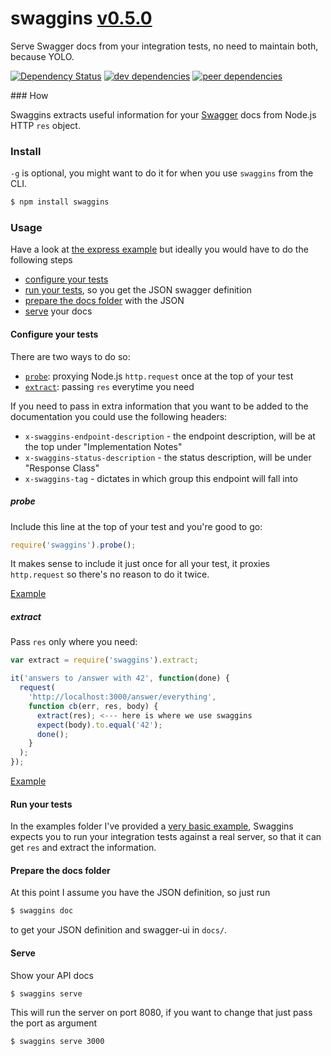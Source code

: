 # swaggins [v0.5.0](https://github.com/lazywithclass/swaggins/blob/master/CHANGELOG.md#050)

Serve Swagger docs from your integration tests, no need to maintain both, because YOLO.

[![Dependency Status](https://david-dm.org/lazywithclass/swaggins.svg)](https://david-dm.org/lazywithclass/swaggins) [![dev dependencies](https://david-dm.org/lazywithclass/swaggins/dev-status.svg)](https://david-dm.org/lazywithclass/swaggins#info=devDependencies) [![peer dependencies](https://david-dm.org/lazywithclass/swaggins/peer-status.svg)](https://david-dm.org/lazywithclass/swaggins#info=peerDependencies)

### How

Swaggins extracts useful information for your [Swagger](http://swagger.io/) docs from Node.js HTTP `res` object.

### Install

`-g` is optional, you might want to do it for when you
use `swaggins` from the CLI.

```bash
$ npm install swaggins
```

### Usage

Have a look at [the express example](https://github.com/lazywithclass/swaggins/tree/master/examples/express)
but ideally you would have to do the following steps

 * [configure your tests](#configure-your-tests)
 * [run your tests](#run-your-tests), so you get the JSON swagger definition
 * [prepare the docs folder](#prepare-the-docs-folder) with the JSON
 * [serve](#serve) your docs

#### Configure your tests

There are two ways to do so:

 * [`probe`](#probe): proxying Node.js `http.request` once at the top of your test
 * [`extract`](#extract): passing `res` everytime you need

If you need to pass in extra information that you want to be added to the documentation
you could use the following headers:

 * `x-swaggins-endpoint-description` - the endpoint description, will be at the top under "Implementation Notes"
 * `x-swaggins-status-description` - the status description, will be under "Response Class"
 * `x-swaggins-tag` - dictates in which group this endpoint will fall into

##### probe

Include this line at the top of your test and you're good to go:

```javascript
require('swaggins').probe();
```

It makes sense to include it just once for all your test, it proxies `http.request` so there's no reason to do it twice.

[Example](https://github.com/lazywithclass/swaggins/tree/master/examples/express/test-with-probe.js#L4)

##### extract

Pass `res` only where you need:

```javascript
var extract = require('swaggins').extract;

it('answers to /answer with 42', function(done) {
  request(
    'http://localhost:3000/answer/everything',
    function cb(err, res, body) {
      extract(res); <--- here is where we use swaggins
      expect(body).to.equal('42');
      done();
    }
  );
});
```

[Example](https://github.com/lazywithclass/swaggins/blob/master/examples/express/test-with-extract.js#L12)

#### Run your tests

In the examples folder I've provided a [very basic example](https://github.com/lazywithclass/swaggins/blob/master/examples/express/run-me.sh),
Swaggins expects you to run your integration tests against
a real server, so that it can get `res` and extract the information.

#### Prepare the docs folder

At this point I assume you have the JSON definition, so just run

```bash
$ swaggins doc
```

to get your JSON definition and swagger-ui in `docs/`.

#### Serve

Show your API docs

```bash
$ swaggins serve
```

This will run the server on port 8080, if you want to change that just pass the port as argument

```bash
$ swaggins serve 3000
```
